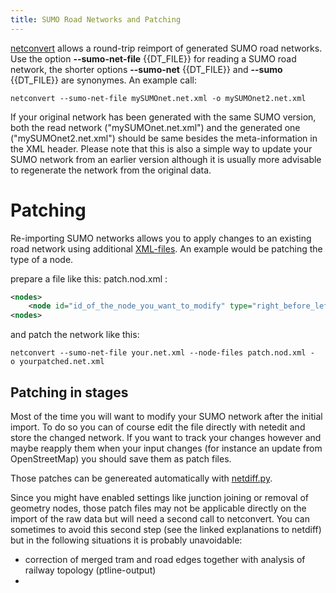 ```yaml
---
title: SUMO Road Networks and Patching
---
```


[netconvert](../../netconvert.md) allows a round-trip reimport of
generated SUMO road networks. Use the option **--sumo-net-file** {{DT_FILE}} for reading a SUMO road
network, the shorter options **--sumo-net** {{DT_FILE}} and **--sumo** {{DT_FILE}} are synonymes. An example call:

```
netconvert --sumo-net-file mySUMOnet.net.xml -o mySUMOnet2.net.xml
```

If your original network has been generated with the same SUMO version,
both the read network ("mySUMOnet.net.xml") and
the generated one ("mySUMOnet2.net.xml") should be same besides the
meta-information in the XML header. Please note that this is also
a simple way to update your SUMO network from an earlier version
although it is usually more advisable to regenerate the network from the original data.

# Patching

Re-importing SUMO networks allows you to apply changes to an existing
road network using additional
[XML-files](../../Networks/PlainXML.md).
An example would be patching the type of a node.

prepare a file like this: patch.nod.xml :

```xml
<nodes>
    <node id="id_of_the_node_you_want_to_modify" type="right_before_left"/>
<nodes>
```

and patch the network like this:

```
netconvert --sumo-net-file your.net.xml --node-files patch.nod.xml -o yourpatched.net.xml
```

## Patching in stages
Most of the time you will want to modify your SUMO network after the initial import.
To do so you can of course edit the file directly with netedit and store the changed
network. If you want to track your changes however and maybe reapply them when your
input changes (for instance an update from OpenStreetMap) you should save them as patch files.

Those patches can be genereated automatically with [netdiff.py](../../Tools/Net.md#netdiffpy).

Since you might have enabled settings like junction joining or removal of geometry nodes,
those patch files may not be applicable directly on the import of the raw data but will need
a second call to netconvert. You can sometimes to avoid this second step (see the linked
explanations to netdiff) but in the following situations it is probably unavoidable:

- correction of merged tram and road edges together with analysis of railway topology (ptline-output)
- 
